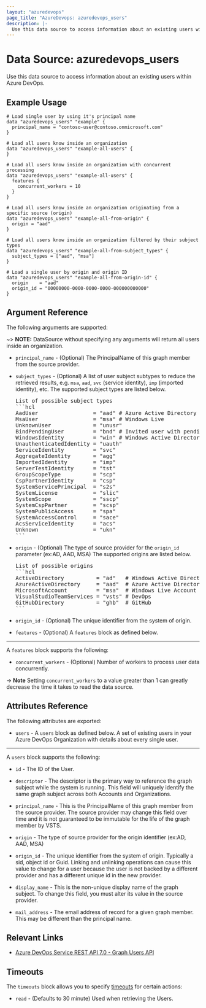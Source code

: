 ```yaml
---
layout: "azuredevops"
page_title: "AzureDevops: azuredevops_users"
description: |-
  Use this data source to access information about an existing users within Azure DevOps.
---
```


# Data Source: azuredevops_users

Use this data source to access information about an existing users within Azure DevOps.

## Example Usage

```hcl
# Load single user by using it's principal name
data "azuredevops_users" "example" {
  principal_name = "contoso-user@contoso.onmicrosoft.com"
}

# Load all users know inside an organization
data "azuredevops_users" "example-all-users" {
}

# Load all users know inside an organization with concurrent processing
data "azuredevops_users" "example-all-users" {
  features {
    concurrent_workers = 10
  }
}

# Load all users know inside an organization originating from a specific source (origin)
data "azuredevops_users" "example-all-from-origin" {
  origin = "aad"
}

# Load all users know inside an organization filtered by their subject types
data "azuredevops_users" "example-all-from-subject_types" {
  subject_types = ["aad", "msa"]
}

# Load a single user by origin and origin ID
data "azuredevops_users" "example-all-from-origin-id" {
  origin    = "aad"
  origin_id = "00000000-0000-0000-0000-000000000000"
}
```

## Argument Reference

The following arguments are supported:

~> **NOTE:** DataSource without specifying any arguments will return all users inside an organization.


* `principal_name` - (Optional) The PrincipalName of this graph member from the source provider.

* `subject_types` - (Optional) A list of user subject subtypes to reduce the retrieved results, e.g. `msa`, `aad`, `svc` (service identity), `imp` (imported identity), etc. The supported subject types are listed below.
  <pre>List of possible subject types
  ```hcl
  AadUser                 = "aad" # Azure Active Directory Tenant
  MsaUser                 = "msa" # Windows Live
  UnknownUser             = "unusr"
  BindPendingUser         = "bnd" # Invited user with pending redeem status
  WindowsIdentity         = "win" # Windows Active Directory user
  UnauthenticatedIdentity = "uauth"
  ServiceIdentity         = "svc"
  AggregateIdentity       = "agg"
  ImportedIdentity        = "imp"
  ServerTestIdentity      = "tst"
  GroupScopeType          = "scp"
  CspPartnerIdentity      = "csp"
  SystemServicePrincipal  = "s2s"
  SystemLicense           = "slic"
  SystemScope             = "sscp"
  SystemCspPartner        = "scsp"
  SystemPublicAccess      = "spa"
  SystemAccessControl     = "sace"
  AcsServiceIdentity      = "acs"
  Unknown                 = "ukn"
  ```
  </pre>

* `origin` - (Optional) The type of source provider for the `origin_id` parameter (ex:AD, AAD, MSA) The supported origins are listed below.
  <pre>List of possible origins
  ```hcl
  ActiveDirectory          = "ad"   # Windows Active Directory
  AzureActiveDirectory     = "aad"  # Azure Active Directory
  MicrosoftAccount         = "msa"  # Windows Live Account
  VisualStudioTeamServices = "vsts" # DevOps
  GitHubDirectory          = "ghb"  # GitHub
  ```
  </pre>
  

* `origin_id` - (Optional) The unique identifier from the system of origin.

* `features` - (Optional) A `features` block as defined below.

---

A `features` block supports the following:

* `concurrent_workers` - (Optional) Number of workers to process user data concurrently.

-> **Note** Setting `concurrent_workers` to a value greater than 1 can greatly decrease the time it takes to read the data source.


## Attributes Reference

The following attributes are exported:

* `users` - A `users` block as defined below. A set of existing users in your Azure DevOps Organization with details about every single user.


---

A `users` block supports the following:

* `id` - The ID of the User.

* `descriptor` - The descriptor is the primary way to reference the graph subject while the system is running. This field will uniquely identify the same graph subject across both Accounts and Organizations.

* `principal_name` - This is the PrincipalName of this graph member from the source provider. The source provider may change this field over time and it is not guaranteed to be immutable for the life of the graph member by VSTS.

* `origin` - The type of source provider for the origin identifier (ex:AD, AAD, MSA)

* `origin_id` - The unique identifier from the system of origin. Typically a sid, object id or Guid. Linking and unlinking operations can cause this value to change for a user because the user is not backed by a different provider and has a different unique id in the new provider.

* `display_name` - This is the non-unique display name of the graph subject. To change this field, you must alter its value in the source provider.

* `mail_address` - The email address of record for a given graph member. This may be different than the principal name.

## Relevant Links

- [Azure DevOps Service REST API 7.0 - Graph Users API](https://docs.microsoft.com/en-us/rest/api/azure/devops/graph/users?view=azure-devops-rest-7.0)

## Timeouts

The `timeouts` block allows you to specify [timeouts](https://developer.hashicorp.com/terraform/language/resources/syntax#operation-timeouts) for certain actions:

* `read` - (Defaults to 30 minute) Used when retrieving the Users.